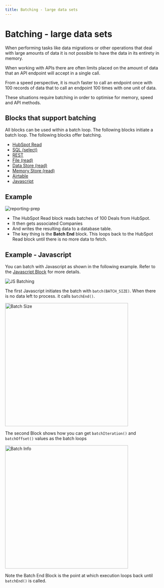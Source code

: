 ```yaml
---
title: Batching - large data sets
---
```


# Batching - large data sets

When performing tasks like data migrations or other operations that deal with large amounts of data it is not possible to have the data in its entirety in memory.

When working with APIs there are often limits placed on the amount of data that an API endpoint will accept in a single call.

From a speed perspective, it is much faster to call an endpoint once with 100 records of data that to call an endpoint 100 times with one unit of data.

These situations require batching in order to optimise for memory, speed and API methods.

## Blocks that support batching
All blocks can be used within a batch loop. The following blocks initiate a batch loop.
The following blocks offer batching.

- [HubSpot Read](/user-guide/block-types/hubspot/hs-read)
- [SQL (select)](block-types/utility/SQL)
- [REST](/user-guide/block-types/utility/REST-Call)
- [File (read)](/user-guide/block-types/utility/file-reader-writer)
- [Data Store (read)](/user-guide/block-types/utility/Data-Store)
- [Memory Store (read)](Memory-Store)
- [Airtable](/user-guide/block-types/utility/airtable)
- [Javascript](/user-guide/block-types/core/Javascript)

## Example

![reporting-prep](/img/flows/batching/batching-reporting-prep.png)

- The HubSpot Read block reads batches of 100 Deals from HubSpot.
- It then gets associated Companies
- And writes the resulting data to a database table.
- The key thing is the **Batch End** block. This loops back to the HubSpot Read block until there is no more data to fetch.

## Example - Javascript
You can batch with Javascript as shown in the following example. Refer to the [Javascript Block](/user-guide/block-types/core/Javascript) for more details.

![JS Batching](/img/flows/batching/batching-js-heavy.png)

The first Javascript initiates the batch with ```batch(BATCH_SIZE)```. When there is no data left to process. it calls ```batchEnd()```.

<img src="/img/flows/batching/batching-js-1.png" alt="Batch Size" width="400" />

The second Block shows how you can get ```batchIteration()``` and ```batchOffset()``` values as the batch loops

<img src="/img/flows/batching/batching-js-2.png" alt="Batch Info" width="400" />

Note the Batch End Block is the point at which execution loops back until ```batchEnd()``` is called.

